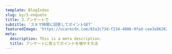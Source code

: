 ```yaml
---
template: BlogIndex
slug: by/3-enquete
title: 3.アンケートで
subtitle: 'スキマ時間に回答してポイントGET'
featuredImage: 'https://ucarecdn.com/83a3c73d-f234-4086-9fad-cee3a9626230/'
meta:
  description: This is a meta description.
  title: アンケートに答えてポイントを増やす方法
---
```



